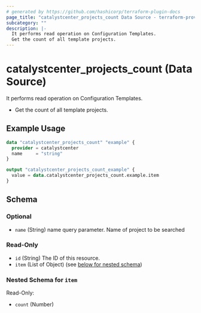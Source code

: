 ```yaml
---
# generated by https://github.com/hashicorp/terraform-plugin-docs
page_title: "catalystcenter_projects_count Data Source - terraform-provider-catalystcenter"
subcategory: ""
description: |-
  It performs read operation on Configuration Templates.
  Get the count of all template projects.
---
```


# catalystcenter_projects_count (Data Source)

It performs read operation on Configuration Templates.

- Get the count of all template projects.

## Example Usage

```terraform
data "catalystcenter_projects_count" "example" {
  provider = catalystcenter
  name     = "string"
}

output "catalystcenter_projects_count_example" {
  value = data.catalystcenter_projects_count.example.item
}
```

<!-- schema generated by tfplugindocs -->
## Schema

### Optional

- `name` (String) name query parameter. Name of project to be searched

### Read-Only

- `id` (String) The ID of this resource.
- `item` (List of Object) (see [below for nested schema](#nestedatt--item))

<a id="nestedatt--item"></a>
### Nested Schema for `item`

Read-Only:

- `count` (Number)
